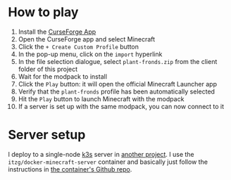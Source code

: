 # How to play

1. Install the [CurseForge App](https://curseforge.overwolf.com/)
2. Open the CurseForge app and select Minecraft
3. Click the `+ Create Custom Profile` button
4. In the pop-up menu, click on the `import` hyperlink
5. In the file selection dialogue, select `plant-fronds.zip` from the client folder of this project
6. Wait for the modpack to install
7. Click the `Play` button: it will open the official Minecraft Launcher app
8. Verify that the `plant-fronds` profile has been automatically selected
9. Hit the `Play` button to launch Minecraft with the modpack
10. If a server is set up with the same modpack, you can now connect to it

# Server setup

I deploy to a single-node [k3s](https://k3s.io/) server in [another project](https://github.com/drewgingerich/homelab-cloud). I use the `itzg/docker-minecraft-server` container  and basically just follow the instructions in [the container's Github repo](https://github.com/itzg/docker-minecraft-server).